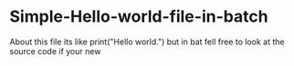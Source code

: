 # Simple-Hello-world-file-in-batch
About this file its like print("Hello world.") but in bat fell free to look at the source code if your new
